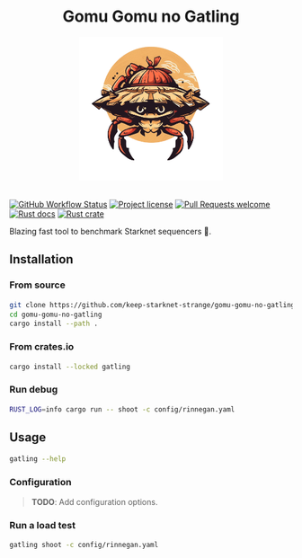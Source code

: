 <!-- markdownlint-disable -->
<div align="center">
  <h1> Gomu Gomu no Gatling </h1>
  <img src="./docs/images/gomu-gomu-no-bg.png" width="256">
</div>
<br />
<!-- markdownlint-restore -->

[![GitHub Workflow Status](https://github.com/keep-starknet-strange/gomu-gomu-no-gatling/actions/workflows/push.yml/badge.svg)](https://github.com/keep-starknet-strange/gomu-gomu-no-gatling/actions/workflows/push.yml)
[![Project license](https://img.shields.io/github/license/keep-starknet-strange/gomu-gomu-no-gatling.svg?style=flat-square)](LICENSE)
[![Pull Requests welcome](https://img.shields.io/badge/PRs-welcome-ff69b4.svg?style=flat-square)](https://github.com/keep-starknet-strange/gomu-gomu-no-gatling/issues?q=is%3Aissue+is%3Aopen+label%3A%22help+wanted%22)
[![Rust docs](https://docs.rs/anthropic/badge.svg)](https://docs.rs/gatling)
[![Rust crate](https://img.shields.io/crates/v/galing.svg)](https://crates.io/crates/gatling)

Blazing fast tool to benchmark Starknet sequencers 🦀.

## Installation

### From source

```bash
git clone https://github.com/keep-starknet-strange/gomu-gomu-no-gatling
cd gomu-gomu-no-gatling
cargo install --path .
```

### From crates.io

```bash
cargo install --locked gatling
```

### Run debug

```bash
RUST_LOG=info cargo run -- shoot -c config/rinnegan.yaml
```

## Usage

```bash
gatling --help
```

### Configuration

> **TODO**: Add configuration options.

### Run a load test

```bash
gatling shoot -c config/rinnegan.yaml
```
